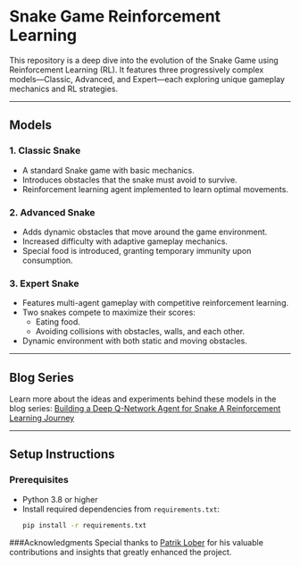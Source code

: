 # Snake Game Reinforcement Learning

This repository is a deep dive into the evolution of the Snake Game using Reinforcement Learning (RL). It features three progressively complex models—Classic, Advanced, and Expert—each exploring unique gameplay mechanics and RL strategies.

---

## Models

### 1. Classic Snake
- A standard Snake game with basic mechanics.
- Introduces obstacles that the snake must avoid to survive.
- Reinforcement learning agent implemented to learn optimal movements.

### 2. Advanced Snake
- Adds dynamic obstacles that move around the game environment.
- Increased difficulty with adaptive gameplay mechanics.
- Special food is introduced, granting temporary immunity upon consumption.

### 3. Expert Snake
- Features multi-agent gameplay with competitive reinforcement learning.
- Two snakes compete to maximize their scores:
  - Eating food.
  - Avoiding collisions with obstacles, walls, and each other.
- Dynamic environment with both static and moving obstacles.

---

## Blog Series

Learn more about the ideas and experiments behind these models in the blog series:
[Building a Deep Q-Network Agent for Snake A Reinforcement Learning Journey](https://manohara-omega.vercel.app/dqn-snake-blog-part1.html)

---

## Setup Instructions

### Prerequisites
- Python 3.8 or higher
- Install required dependencies from `requirements.txt`:
  ```bash
  pip install -r requirements.txt

###Acknowledgments
Special thanks to [Patrik Lober](https://github.com/patrickloeber) for his valuable contributions and insights that greatly enhanced the project.
